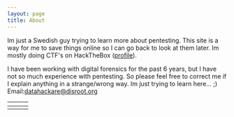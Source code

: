 ```yaml
---
layout: page
title: About
---
```


Im just a Swedish guy trying to learn more about pentesting.
This site is a way for me to save things online so I can go back to look at them later. Im mostly doing CTF's on HackTheBox (<a href="https://www.hackthebox.eu/profile/44591">profile</a>).

I have been working with digital forensics for the past 6 years, but I have not so much experience with pentesting. So please feel free to correct me if I explain anything in a strange/wrong way. 
Im just trying to learn here... ;)<br />
Email:<a href="mailto:datahackare@disroot.org">datahackare@disroot.org</a>

<table>
<colgroup>
<col width="33%" />
<col width="33%" />
<col width="33%" />
</colgroup>
<thead>
<tr class="header">
<th></th>
<th></th>
<th></th>
</tr>
</thead>
<tbody>
<tr>
<td markdown="span"><script src="https://www.hackthebox.eu/badge/44591"></script></td>
<td markdown="span"><script src="https://tryhackme.com/badge/106966"></script></td>
</tr>
</tbody>
</table>

